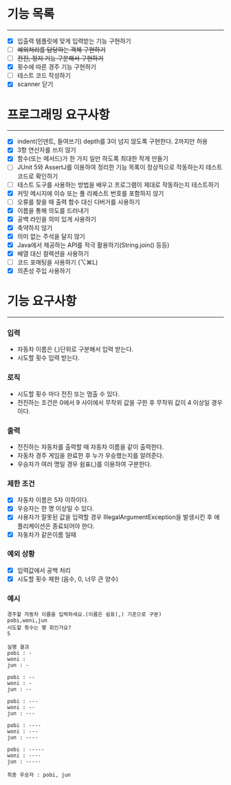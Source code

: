 # 기능 목록
***
- [x] 입출력 템플릿에 맞게 입력받는 기능 구현하기
- [ ] ~~예외처리를 담당하는 객체 구현하기~~
- [ ] ~~전진, 정지 기능 구분해서 구현하기~~
- [x] 횟수에 따른 경주 기능 구현하기
- [ ] 테스트 코드 작성하기
- [x] scanner 닫기

# 프로그래밍 요구사항
***
- [x] indent(인덴트, 들여쓰기) depth를 3이 넘지 않도록 구현한다. 2까지만 허용
- [x] 3항 연산자를 쓰지 않기
- [x] 함수(또는 메서드)가 한 가지 일만 하도록 최대한 작게 만들기
- [ ] JUnit 5와 AssertJ를 이용하여 정리한 기능 목록이 정상적으로 작동하는지 테스트 코드로 확인하기
- [ ] 테스트 도구를 사용하는 방법을 배우고 프로그램이 제대로 작동하는지 테스트하기
- [x] 커밋 메시지에 이슈 또는 풀 리퀘스트 번호를 포함하지 않기
- [ ] 오류를 찾을 때 출력 함수 대신 디버거를 사용하기
- [x] 이름을 통해 의도를 드러내기
- [x] 공백 라인을 의미 있게 사용하기
- [x] 축약하지 않기
- [x] 의미 없는 주석을 달지 않기
- [x] Java에서 제공하는 API를 적극 활용하기(String.join() 등등)
- [x] 배열 대신 컬렉션을 사용하기
- [ ] 코드 포매팅을 사용하기 (⌥⌘L)
- [x] 의존성 주입 사용하기

# 기능 요구사항
***

### 입력
- 자동차 이름은 (,)단위로 구분해서 입력 받는다.
- 시도할 횟수 입력 받는다.

### 로직
- 시도할 횟수 마다 전진 또는 멈출 수 있다.
- 전진하는 조건은 0에서 9 사이에서 무작위 값을 구한 후 무작위 값이 4 이상일 경우이다.

### 출력
- 전진하는 자동차를 출력할 때 자동차 이름을 같이 출력한다.
- 자동차 경주 게임을 완료한 후 누가 우승했는지를 알려준다.
- 우승자가 여러 명일 경우 쉼표(,)를 이용하여 구분한다.

### 제한 조건
- [x] 자동차 이름은 5자 이하이다.
- [x] 우승자는 한 명 이상일 수 있다.
- [x] 사용자가 잘못된 값을 입력할 경우 IllegalArgumentException을 발생시킨 후 애플리케이션은 종료되어야 한다.
- [x] 자동차가 같은이름 일때

### 예외 상황
- [x] 입력값에서 공백 처리
- [x] 시도할 횟수 제한 (음수, 0, 너무 큰 양수)

### 예시
```
경주할 자동차 이름을 입력하세요.(이름은 쉼표(,) 기준으로 구분)
pobi,woni,jun
시도할 횟수는 몇 회인가요?
5

실행 결과
pobi : -
woni : 
jun : -

pobi : --
woni : -
jun : --

pobi : ---
woni : --
jun : ---

pobi : ----
woni : ---
jun : ----

pobi : -----
woni : ----
jun : -----

최종 우승자 : pobi, jun
```




